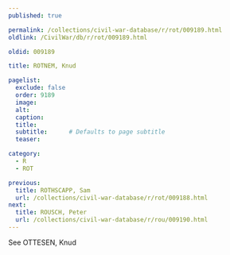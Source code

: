 ```yaml
---
published: true

permalink: /collections/civil-war-database/r/rot/009189.html
oldlink: /CivilWar/db/r/rot/009189.html

oldid: 009189

title: ROTNEM, Knud

pagelist:
  exclude: false
  order: 9189
  image: 
  alt:
  caption:
  title:
  subtitle:      # Defaults to page subtitle
  teaser:

category: 
  - R 
  - ROT

previous:
  title: ROTHSCAPP, Sam
  url: /collections/civil-war-database/r/rot/009188.html  
next:
  title: ROUSCH, Peter
  url: /collections/civil-war-database/r/rou/009190.html   
---
```

See OTTESEN, Knud